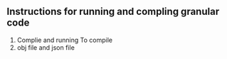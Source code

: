## Instructions for running and compling granular code 

1. Complie and running
  To compile 
1. obj file and json file
